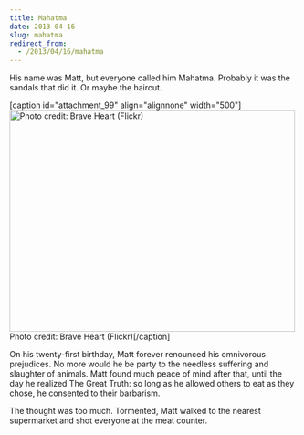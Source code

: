 ```yaml
---
title: Mahatma
date: 2013-04-16
slug: mahatma
redirect_from:
  - /2013/04/16/mahatma
---
```


His name was Matt, but everyone called him Mahatma. Probably it was the sandals that did it. Or maybe the haircut.

[caption id="attachment_99" align="alignnone" width="500"]<a href="http://www.flickr.com/photos/brraveheart/4716131046/"><img class="size-full wp-image-99" alt="Photo credit: Brave Heart (Flickr)" src="http://sivanea.com/wp-content/uploads/2013/01/sandals.jpg" width="500" height="388" /></a> Photo credit: Brave Heart (Flickr)[/caption]

On his twenty-first birthday, Matt forever renounced his omnivorous prejudices. No more would he be party to the needless suffering and slaughter of animals. Matt found much peace of mind after that, until the day he realized The Great Truth: so long as he allowed others to eat as they chose, he consented to their barbarism.

The thought was too much. Tormented, Matt walked to the nearest supermarket and shot everyone at the meat counter.